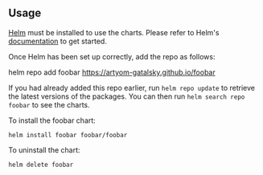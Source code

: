 ## Usage

[Helm](https://helm.sh) must be installed to use the charts.  Please refer to
Helm's [documentation](https://helm.sh/docs) to get started.

Once Helm has been set up correctly, add the repo as follows:

  helm repo add foobar https://artyom-gatalsky.github.io/foobar

If you had already added this repo earlier, run `helm repo update` to retrieve
the latest versions of the packages.  You can then run `helm search repo
foobar` to see the charts.

To install the foobar chart:

    helm install foobar foobar/foobar

To uninstall the chart:

    helm delete foobar
